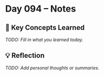 # Day 094 – Notes

## 🔑 Key Concepts Learned

_TODO: Fill in what you learned today._

## 💡 Reflection

_TODO: Add personal thoughts or summaries._
